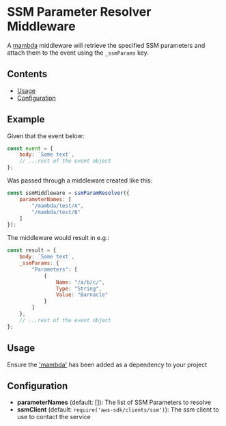 # SSM Parameter Resolver Middleware

A [mambda](https://github.com/ChocPanda/mambda) middleware will retrieve the specified SSM parameters and attach them to the event using the `_ssmParams` key.

## Contents

<!-- toc -->

- [Usage](#usage)
- [Configuration](#configuration)

<!-- tocstop -->

## Example

Given that the event below:

```javascript
const event = {
	body: `Some text`,
	// ...rest of the event object
};
```

Was passed through a middleware created like this:

```javascript
const ssmMiddleware = ssmParamResolver({
	parameterNames: [
		"/mambda/test/A",
		"/mambda/test/B"
	]
});
```

The middleware would result in e.g.:

```javascript
const result = {
	body: `Some text`,
	_ssmParams: {
		"Parameters": [
			{
				Name: "/a/b/c/",
				Type: "String",
				Value: "Barnacle"
			}
		]
	},
	// ...rest of the event object
};
```

## Usage

Ensure the ['mambda'](../../../README.md#Usage) has been added as a dependency to your project

## Configuration

-   **parameterNames** (default: []): The list of SSM Parameters to resolve
-   **ssmClient** (default: `require('aws-sdk/clients/ssm')`): The ssm client to use to contact the service
